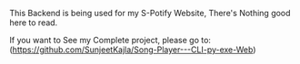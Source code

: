 This Backend is being used for my S-Potify Website, There's Nothing good here to read.

If you want to See my Complete project, please go to:
(https://github.com/SunjeetKajla/Song-Player---CLI-py-exe-Web)
